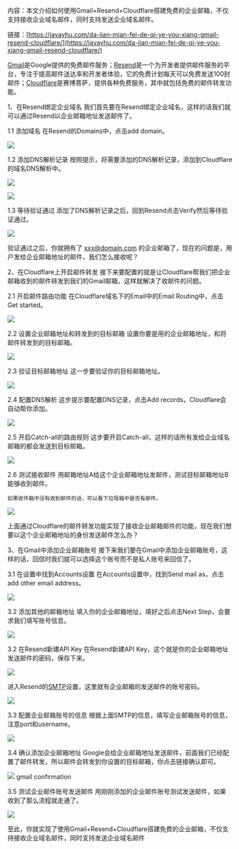 内容：本文介绍如何使用Gmail+Resend+Cloudflare搭建免费的企业邮箱，不仅支持接收企业域名邮件，同时支持发送企业域名邮件。

链接：[https://javayhu.com/da-jian-mian-fei-de-qi-ye-you-xiang-gmail-resend-cloudflare/](https://javayhu.com/da-jian-mian-fei-de-qi-ye-you-xiang-gmail-resend-cloudflare/)

[Gmail](https://mail.google.com/?ref=javayhu.com)是Google提供的免费邮件服务；[Resend](https://resend.com/?ref=javayhu.com)是一个为开发者提供邮件服务的平台，专注于提高邮件送达率和开发者体验，它的免费计划每天可以免费发送100封邮件；[Cloudflare](https://www.cloudflare.com/?ref=javayhu.com)是赛博菩萨，提供各种免费服务，其中就包括免费的邮件转发功能。

1、在Resend绑定企业域名
我们首先要在Resend绑定企业域名，这样的话我们就可以通过Resend以企业邮箱地址发送邮件了。

1.1 添加域名
在Resend的Domains中，点击add domain。

![](https://pic.superbed.cc/item/67866c65fa9f77b4dc07f1d5.png)

1.2 添加DNS解析记录
按照提示，将需要添加的DNS解析记录，添加到Cloudflare的域名DNS解析中。

![](https://pic.superbed.cc/item/67866c7efa9f77b4dc07fde4.png)

![](https://pic.superbed.cc/item/67866c92fa9f77b4dc08074c.png)

1.3 等待验证通过
添加了DNS解析记录之后，回到Resend点击Verify然后等待验证通过。

![](https://pic.superbed.cc/item/67866cabfa9f77b4dc0813d6.png)

验证通过之后，你就拥有了 xxx@domain.com 的企业邮箱了，现在的问题是，用户发给企业邮箱地址的邮件，我们怎么接收呢？

2、在Cloudflare上开启邮件转发
接下来要配置的就是让Cloudflare帮我们把企业邮箱收到的邮件转发到我们的Gmail邮箱，这样就解决了收邮件的问题。

2.1 开启邮件路由功能
在Cloudflare域名下的Email中的Email Routing中，点击Get started。

![](https://pic.superbed.cc/item/67866ccbfa9f77b4dc0823aa.png)

2.2 设置企业邮箱地址和转发到的目标邮箱
设置你要是用的企业邮箱地址，和将邮件转发到的目标邮箱。

![](https://pic.superbed.cc/item/67866ce5fa9f77b4dc082944.png)

2.3 验证目标邮箱地址
这一步要验证你的目标邮箱地址。

![](https://pic.superbed.cc/item/67866cfbfa9f77b4dc0833b2.png)

2.4 配置DNS解析
这步提示要配置DNS记录，点击Add records，Cloudflare会自动帮你添加。

![](https://pic.superbed.cc/item/67866d12fa9f77b4dc083fe2.png)

2.5 开启Catch-all的路由规则
这步要开启Catch-all，这样的话所有发给企业域名邮箱的都会发送到目标邮箱。

![](https://pic.superbed.cc/item/67866d27fa9f77b4dc084b85.png)

2.6 测试接收邮件
用邮箱地址A给这个企业邮箱地址发邮件，测试目标邮箱地址B能够收到邮件。

`如果收件箱中没有收到邮件的话，可以看下垃圾箱中是否有邮件。`

![](https://pic.superbed.cc/item/67866d40fa9f77b4dc0858ed.png)

上面通过Cloudflare的邮件转发功能实现了接收企业邮箱邮件的功能，现在我们想要以这个企业邮箱地址的身份发送邮件怎么办？

3、在Gmail中添加企业邮箱账号
接下来我们要在Gmail中添加企业邮箱账号，这样的话，回信时我们就可以选择这个账号而不是私人账号来回信了。

3.1 在设置中找到Accounts设置
在Accounts设置中，找到Send mail as，点击add other email address。

![](https://pic.superbed.cc/item/67866d7afa9f77b4dc087754.png)

3.2 添加其他的邮箱地址
填入你的企业邮箱地址，填好之后点击Next Step，会要求我们填写账号信息。

![](https://pic.superbed.cc/item/67866d91fa9f77b4dc088352.png)

3.2 在Resend新建API Key
在Resend新建API Key，这个就是你的企业邮箱地址发送邮件的密码，保存下来。

![](https://pic.superbed.cc/item/67866daafa9f77b4dc088ec2.png)

进入Resend的[SMTP](https://resend.com/settings/smtp?ref=javayhu.com)设置，这里就有企业邮箱的发送邮件的账号密码。

![](https://pic.superbed.cc/item/67866dc4fa9f77b4dc0897f7.png)

3.3 配置企业邮箱账号的信息
根据上面SMTP的信息，填写企业邮箱账号的信息，注意port和username。

![](https://pic.superbed.cc/item/67866de1fa9f77b4dc08999b.png)

3.4 确认添加企业邮箱地址
Google会给企业邮箱地址发送邮件，前面我们已经配置了邮件转发，所以邮件会转发到你设置的目标邮箱，你点击链接确认即可。

![](https://pic.superbed.cc/item/67866dfbfa9f77b4dc089b3f.png)
gmail confirmation

3.5 测试企业邮件账号发送邮件
用刚刚添加的企业邮件账号测试发送邮件，如果收到了那么流程就走通了。

![](https://pic.superbed.cc/item/67866e15fa9f77b4dc089c90.png)

至此，你就实现了使用Gmail+Resend+Cloudflare搭建免费的企业邮箱，不仅支持接收企业域名邮件，同时支持发送企业域名邮件



